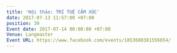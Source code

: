 ```yaml
---
title: 'Hội thảo: TRÍ TUỆ CẢM XÚC'
date: 2017-07-13 11:57:00 +07:00
position: 39
Event date: 2017-07-14 00:00:00 +07:00
Venue: Langmaster
Event URL: https://www.facebook.com/events/1853608381556654/
---
```


